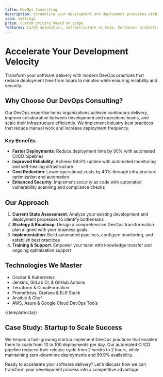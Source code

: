 ```yaml
---
title: DevOps Consulting
description: Streamline your development and deployment processes with automated CI/CD pipelines, infrastructure as code, and cloud-native DevOps practices
icon: settings
price: Custom pricing based on scope
features: CI/CD automation, Infrastructure as Code, Container orchestration, Monitoring & logging, Security integration, Performance optimization
---
```


# Accelerate Your Development Velocity

Transform your software delivery with modern DevOps practices that reduce deployment time from hours to minutes while ensuring reliability and security.

## Why Choose Our DevOps Consulting?

Our DevOps expertise helps organizations achieve continuous delivery, improve collaboration between development and operations teams, and scale their infrastructure efficiently. We implement industry best practices that reduce manual work and increase deployment frequency.

### Key Benefits

- **Faster Deployments**: Reduce deployment time by 90% with automated CI/CD pipelines
- **Improved Reliability**: Achieve 99.9% uptime with automated monitoring and self-healing infrastructure
- **Cost Reduction**: Lower operational costs by 40% through infrastructure optimization and automation
- **Enhanced Security**: Implement security as code with automated vulnerability scanning and compliance checks

## Our Approach

1. **Current State Assessment**: Analyze your existing development and deployment processes to identify bottlenecks
2. **Strategy & Roadmap**: Design a comprehensive DevOps transformation plan aligned with your business goals
3. **Implementation**: Build automated pipelines, configure monitoring, and establish best practices
4. **Training & Support**: Empower your team with knowledge transfer and ongoing optimization support

## Technologies We Master

- Docker & Kubernetes
- Jenkins, GitLab CI, & GitHub Actions
- Terraform & CloudFormation
- Prometheus, Grafana & ELK Stack
- Ansible & Chef
- AWS, Azure & Google Cloud DevOps Tools

{{template:cta}}

## Case Study: Startup to Scale Success

We helped a fast-growing startup implement DevOps practices that enabled them to scale from 10 to 100 deployments per day. Our automated CI/CD pipeline reduced their release cycle from 2 weeks to 2 hours, while maintaining zero-downtime deployments and 99.9% availability.

Ready to accelerate your software delivery? Let's discuss how we can transform your development process into a competitive advantage.
